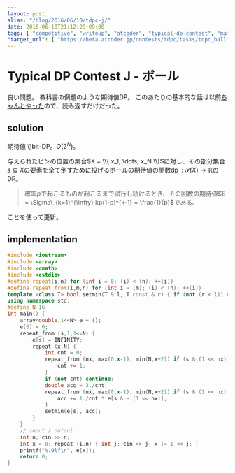 ```yaml
---
layout: post
alias: "/blog/2016/06/10/tdpc-j/"
date: 2016-06-10T21:12:28+09:00
tags: [ "competitive", "writeup", "atcoder", "typical-dp-contest", "math", "dp", "expected-value", "bit-dp" ]
"target_url": [ "https://beta.atcoder.jp/contests/tdpc/tasks/tdpc_ball" ]
---
```


# Typical DP Contest J - ボール

良い問題。
教科書の例題のような期待値DP。
このあたりの基本的な話は以前[ちゃんとやった](https://kimiyuki.net/blog/2016/04/28/dice-and-expected-value/)ので、読み返すだけだった。

## solution

期待値でbit-DP。$O(2^N)$。

与えられたピンの位置の集合$X = \\{ x_1, \dots, x_N \\}$に対し、その部分集合$s \subseteq X$の要素を全て倒すために投げるボールの期待値の関数$\operatorname{dp} : \mathcal{P}(X) \to \mathbb{R}$のDP。

>   確率$p$で起こるものが起こるまで試行し続けるとき、その回数の期待値$E = \Sigma\_{k=1}^{\infty} kp(1-p)^{k-1} = \frac{1}{p}$である。

ことを使って更新。

## implementation

``` c++
#include <iostream>
#include <array>
#include <cmath>
#include <cstdio>
#define repeat(i,n) for (int i = 0; (i) < (n); ++(i))
#define repeat_from(i,m,n) for (int i = (m); (i) < (n); ++(i))
template <class T> bool setmin(T & l, T const & r) { if (not (r < l)) return false; l = r; return true; }
using namespace std;
#define N 16
int main() {
    array<double,1<<N> e = {};
    e[0] = 0;
    repeat_from (s,1,1<<N) {
        e[s] = INFINITY;
        repeat (x,N) {
            int cnt = 0;
            repeat_from (nx, max(0,x-1), min(N,x+2)) if (s & (1 << nx)) {
                cnt += 1;
            }
            if (not cnt) continue;
            double acc = 3./cnt;
            repeat_from (nx, max(0,x-1), min(N,x+2)) if (s & (1 << nx)) {
                acc += 1./cnt * e[s & ~ (1 << nx)];
            }
            setmin(e[s], acc);
        }
    }
    // input / output
    int n; cin >> n;
    int x = 0; repeat (i,n) { int j; cin >> j; x |= 1 << j; }
    printf("%.9lf\n", e[x]);
    return 0;
}
```
